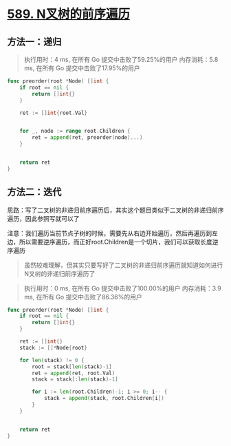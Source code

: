 # [589. N叉树的前序遍历](https://leetcode-cn.com/problems/n-ary-tree-preorder-traversal/)

## 方法一：递归

> 执行用时：4 ms, 在所有 Go 提交中击败了59.25%的用户
> 		内存消耗：5.8 ms, 在所有 Go 提交中击败了17.95%的用户

```go
func preorder(root *Node) []int {
	if root == nil {
		return []int{}
	}

	ret := []int{root.Val}


	for _, node := range root.Children {
		ret = append(ret, preorder(node)...)
	}


	return ret
}


```

## 方法二：迭代

思路：写了二叉树的非递归前序遍历后，其实这个题目类似于二叉树的非递归前序遍历，因此参照写就可以了

注意：我们遍历当前节点子树的时候，需要先从右边开始遍历，然后再遍历到左边，所以需要逆序遍历，而正好root.Children是一个切片，我们可以获取长度逆序遍历

> 虽然较难理解，但其实只要写好了二叉树的非递归前序遍历就知道如何进行N叉树的非递归前序遍历了



> 执行用时：0 ms, 在所有 Go 提交中击败了100.00%的用户
			内存消耗：3.9 ms, 在所有 Go 提交中击败了86.36%的用户

```go
func preorder(root *Node) []int {
	if root == nil {
		return []int{}
	}

	ret := []int{}
	stack := []*Node{root}

	for len(stack) != 0 {
		root = stack[len(stack)-1]
		ret = append(ret, root.Val)
		stack = stack[:len(stack)-1]

		for i := len(root.Children)-1; i >= 0; i-- {
			stack = append(stack, root.Children[i])
		}
	}


	return ret
}
```

